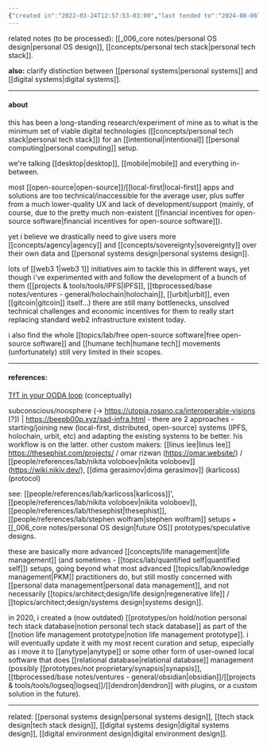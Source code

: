 ```yaml
---
{"created in":"2022-03-24T12:57:53-03:00","last tended to":"2024-08-06T16:14:30-03:00","aliases":["minimum viable intentional tech stack setup","minimum viable intentional personal operations setup","intentional digital systems setup","minimum viable intentional digital setup","self-management tech setup","minimum viable intentional personal systems setup"],"tags":["experiment","🌿","design","lab"],"dg-publish":true,"permalink":"/experiments/minimum-viable-intentional-personal-systems-setup/","dgPassFrontmatter":true,"created":"2022-03-24T12:57:53.053-03:00","updated":"2024-08-06T16:14:31.530-03:00"}
---
```


related notes (to be processed): [[_006_core notes/personal OS design\|personal OS design]], [[concepts/personal tech stack\|personal tech stack]].

**also:** clarify distinction between [[personal systems\|personal systems]] and [[digital systems\|digital systems]].

---
#### about

this has been a long-standing research/experiment of mine as to what is the minimum set of viable digital technologies ([[concepts/personal tech stack\|personal tech stack]]) for an [[intentional\|intentional]] [[personal computing\|personal computing]] setup.

we're talking [[desktop\|desktop]], [[mobile\|mobile]] and everything in-between.

most [[open-source\|open-source]]/[[local-first\|local-first]] apps and solutions are too technical/inaccessible for the average user, plus suffer from a much lower-quality UX and lack of development/support (mainly, of course, due to the pretty much non-existent [[financial incentives for open-source software\|financial incentives for open-source software]]).

yet i believe we drastically need to give users more [[concepts/agency\|agency]] and [[concepts/sovereignty\|sovereignty]] over their own data and [[personal systems design\|personal systems design]].

lots of [[web3 1\|web3 1]] initiatives aim to tackle this in different ways, yet though i've experimented with and follow the development of a bunch of them ([[projects & tools/tools/IPFS\|IPFS]], [[tbprocessed/base notes/ventures - general/holochain\|holochain]], [[urbit\|urbit]], even [[gitcoin\|gitcoin]] itself...) there are still many bottlenecks, unsolved technical challenges and economic incentives for them to really start replacing standard web2 infrastructure existent today.

i also find the whole [[topics/lab/free open-source software\|free open-source software]] and [[humane tech\|humane tech]] movements (unfortunately) still very limited in their scopes.

---
#### references:

[TfT in your OODA loop](https://subconscious.substack.com/p/tools-for-thought-in-your-ooda-loop) (conceptually)

subconscious/noosphere (-> https://utopia.rosano.ca/interoperable-visions [?]) | https://beepb00p.xyz/sad-infra.html - there are 2 approaches - starting/joining new (local-first, distributed, open-source) systems (IPFS, holochain, urbit, etc) and adapting the existing systems to be better. his workflow is on the latter. other custom makers: [[linus lee\|linus lee]] https://thesephist.com/projects/ / omar rizwan (https://omar.website/) / [[people/references/lab/nikita voloboev\|nikita voloboev]] (https://wiki.nikiv.dev/), [[dima gerasimov\|dima gerasimov]] (karlicoss) (protocol)

see: [[people/references/lab/karlicoss\|karlicoss]]', [[people/references/lab/nikita voloboev\|nikita voloboev]], [[people/references/lab/thesephist\|thesephist]], [[people/references/lab/stephen wolfram\|stephen wolfram]] setups + [[_006_core notes/personal OS design\|future OS]] prototypes/speculative designs.

these are basically more advanced [[concepts/life management\|life management]] (and sometimes - [[topics/lab/quantified self\|quantified self]]) setups, going beyond what most advanced [[topics/lab/knowledge management\|PKM]] practitioners do, but still mostly concerned with [[personal data management\|personal data management]], and not necessarily [[topics/architect;design/life design\|regenerative life]] / [[topics/architect;design/systems design\|systems design]].

in 2020, i created a (now outdated) [[prototypes/on hold/notion personal tech stack database\|notion personal tech stack database]] as part of the [[notion life management prototype\|notion life management prototype]]. i will eventually update it with my most recent curation and setup, especially as i move it to [[anytype\|anytype]] or some other form of user-owned local software that does [[relational database\|relational database]] management (possibly [[prototypes/not proprietary/synapsis\|synapsis]], [[tbprocessed/base notes/ventures - general/obsidian\|obsidian]]/[[projects & tools/tools/logseq\|logseq]]/[[dendron\|dendron]] with plugins, or a custom solution in the future).

---
related: [[personal systems design\|personal systems design]], [[tech stack design\|tech stack design]], [[digital systems design\|digital systems design]], [[digital environment design\|digital environment design]].